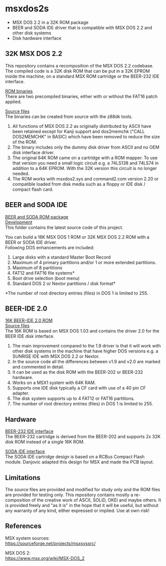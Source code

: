 # msxdos2s
- MSX DOS 2.2 in a 32K ROM package
- BEER and SODA IDE driver that is compatible with MSX DOS 2.2 and other disk systems
- Disk hardware interface

## 32K MSX DOS 2.2
This repository contains a recomposition of the MSX DOS 2.2 codebase. The compiled code is a 32K disk ROM that can be put in a 32K EPROM inside the machine,  on a standard MSX ROM cartridge or the BEER-232 IDE interface.  

[ROM binaries](rom/)  
There are two precompiled binaries, either with or without the FAT16 patch applied.

[Source files](mod-32k/)  
The binaries can be created from source with the z88dk tools.

 1. All functions of MSX DOS 2.2 as originally distributed by ASCII have been retained except for Kanji support and dos2memchk ("CALL DOS2MEMCHK" in BASIC) which have been removed to reduce the size of the ROM. 
 2. The binary includes only the dummy disk driver from ASCII and no OEM disk interface driver. 
 3. The original 64K ROM came on a cartridge with a ROM mapper. To use that version you need a small logic circuit e.g. a 74LS138 and 74LS74 in addition to a 64K EPROM. With the 32K version this circuit is no longer needed. 
 4. The ROM works with msxdos2.sys and command2.com version 2.20 or compatible loaded from disk media such as a floppy or IDE disk / compact flash card. 

## BEER and SODA IDE
[BEER and SODA ROM package](https://github.com/b3rendsh/msxdos2s/blob/main/rom/beer_and_soda.zip)  
[Development](dev-32k/)  
This folder contains the latest source code of this project.

You can build a 16K MSX DOS 1 ROM or 32K MSX DOS 2.2 ROM with a BEER or SODA IDE driver.  
Following DOS enhancements are included:

1. Large disks with a standard Master Boot Record
2. Maximum of 4 primary partitions and/or 1 or more extended partitions.
3. Maximum of 8 partitions
4. FAT12 and FAT16 file systems*
5. Boot drive selection (boot menu)
6. Standard DOS 2 or Nextor partitions / disk format*
   
*The number of root directory entries (files) in DOS 1 is limited to 255.

## BEER-IDE 2.0
[16K BEER-IDE 2.0 ROM](https://github.com/b3rendsh/msxdos2s/blob/main/rom/BEER20_DISK.ROM)  
[Source files](mod-beer20/)  
The 16K ROM is based on MSX DOS 1.03 and contains the driver 2.0 for the BEER IDE disk interface. 

1. The main improvement compared to the 1.9 driver is that it will work with other disk systems in the machine that have higher DOS versions e.g. a SUNRISE IDE with MSX DOS 2.2 or Nextor.
2. In the source code all the differences between v1.9 and v2.0 are marked and commented in detail.
3. It can be used as the disk ROM with the BEER-202 or BEER-232 hardware. 
4. Works on a MSX1 system with 64K RAM. 
5. Supports one IDE disk typically a CF card with use of a 40 pin CF adapter.
6. The disk system supports up to 4 FAT12 or FAT16 partitions.
7. The number of root directory entries (files) in DOS 1 is limited to 255.

## Hardware 
[BEER-232 IDE interface](hardware/beer-232/)  
The BEER-232 cartridge is derived from the BEER-202 and supports 2x 32K disk ROM  instead of a  single 16K ROM.

[SODA IDE interface](https://github.com/Danjovic/Soda-IDE)  
The SODA IDE cartridge design is based on a RCBus Compact Flash module. Danjovic adapted this design for MSX and made the PCB layout.  

## Limitations
The source files are provided and modified for study only and the ROM files are provided for testing only. This repository contains mostly a re-composition of the creative work of ASCII, SOLiD, OKEI and maybe others. It is provided freely and "as it is" in the hope that it will be useful, but without any warranty of any kind, either expressed or implied. Use at own risk!  

## References
MSX system sources:  
https://sourceforge.net/projects/msxsyssrc/  
  
MSX DOS 2:  
https://www.msx.org/wiki/MSX-DOS_2  



